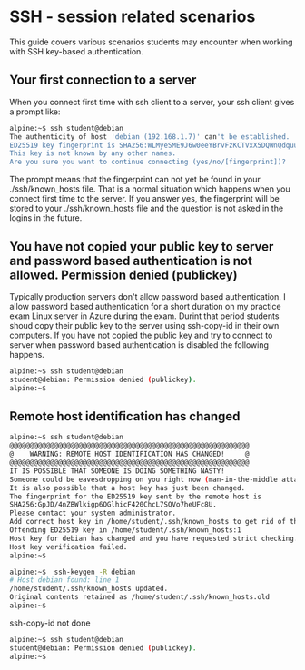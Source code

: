 
# SSH - session related scenarios

This guide covers various scenarios students may encounter when working with SSH key-based authentication.

## Your first connection to a server  

When you connect first time with ssh client  to a server, your ssh client gives a prompt like:
````bash
alpine:~$ ssh student@debian
The authenticity of host 'debian (192.168.1.7)' can't be established.
ED25519 key fingerprint is SHA256:WLMyeSME9J6w0eeYBrvFzKCTVxX5DQWnQdquu13JnSY.
This key is not known by any other names.
Are you sure you want to continue connecting (yes/no/[fingerprint])?
````
The prompt means that the fingerprint can not yet be found  in your ./ssh/known_hosts file. That is a normal situation which happens when
you connect first time to the server. If you answer yes, the fingerprint will be stored to your ./ssh/known_hosts file and 
the question is not asked in the logins in the future.

## You have not copied your public key to server and password based authentication is not allowed. Permission denied (publickey)
Typically production servers don't allow password based authentication. I allow password based authentication for a short duration on my practice exam Linux server in Azure during the exam. Durint that period students shoud copy their public key to the server using ssh-copy-id in their own computers. If you have not copied the public key and try to connect to server when password based authentication is disabled the following happens.  

````bash
alpine:~$ ssh student@debian
student@debian: Permission denied (publickey).
alpine:~$
````


## Remote host identification has changed

````bash
alpine:~$ ssh student@debian
@@@@@@@@@@@@@@@@@@@@@@@@@@@@@@@@@@@@@@@@@@@@@@@@@@@@@@@@@@@
@    WARNING: REMOTE HOST IDENTIFICATION HAS CHANGED!     @
@@@@@@@@@@@@@@@@@@@@@@@@@@@@@@@@@@@@@@@@@@@@@@@@@@@@@@@@@@@
IT IS POSSIBLE THAT SOMEONE IS DOING SOMETHING NASTY!
Someone could be eavesdropping on you right now (man-in-the-middle attack)!
It is also possible that a host key has just been changed.
The fingerprint for the ED25519 key sent by the remote host is
SHA256:GpJD/4nZBWlkigp6OGlhicF420ChcL7SQVo7heUFc8U.
Please contact your system administrator.
Add correct host key in /home/student/.ssh/known_hosts to get rid of this message.
Offending ED25519 key in /home/student/.ssh/known_hosts:1
Host key for debian has changed and you have requested strict checking.
Host key verification failed.
alpine:~$

alpine:~$  ssh-keygen -R debian
# Host debian found: line 1
/home/student/.ssh/known_hosts updated.
Original contents retained as /home/student/.ssh/known_hosts.old
alpine:~$ 

````
ssh-copy-id not done

````bash
alpine:~$ ssh student@debian
student@debian: Permission denied (publickey).
alpine:~$
````


